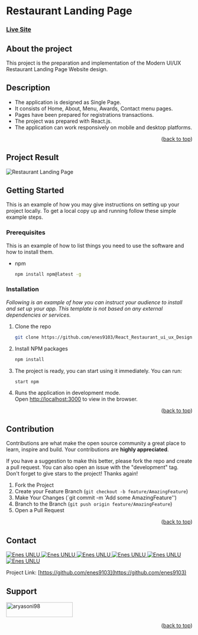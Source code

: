 # Restaurant Landing Page
### [Live Site](https://react-restaurant-ui-ux-design.vercel.app/)

## About the project
This project is the preparation and implementation of the Modern UI/UX Restaurant Landing Page Website design.

<!-- DESCRIPTION -->
## Description
- The application is designed as Single Page.
- It consists of Home, About, Menu, Awards, Contact menu pages.
- Pages have been prepared for registrations transactions.
- The project was prepared with React.js.
- The application can work responsively on mobile and desktop platforms.

<p align="right">(<a href="#top">back to top</a>)</p>

<!-- PROJECT RESULTS -->
## Project Result
![Restaurant Landing Page](https://i.ibb.co/5jxBKpw/image.png)

<!-- GETTING STARTED -->
## Getting Started

This is an example of how you may give instructions on setting up your project locally.
To get a local copy up and running follow these simple example steps.

### Prerequisites

This is an example of how to list things you need to use the software and how to install them.
* npm
  ```sh
  npm install npm@latest -g
  ```


### Installation

_Following is an example of how you can instruct your audience to install and set up your app. This template is not based on any external dependencies or services._
1. Clone the repo
   ```sh
   git clone https://github.com/enes9103/React_Restaurant_ui_ux_Design
   ```
2. Install NPM packages
   ```sh
   npm install
   ```

3. The project is ready, you can start using it immediately.
    You can run:

    `start npm`

4. Runs the application in development mode.\
    Open [http://localhost:3000](http://localhost:3000) to view in the browser.

<p align="right">(<a href="#top">back to top</a>)</p>

<!-- CONTRIBUTING -->
## Contribution

Contributions are what make the open source community a great place to learn, inspire and build. Your contributions are **highly appreciated**.

If you have a suggestion to make this better, please fork the repo and create a pull request. You can also open an issue with the "development" tag.
Don't forget to give stars to the project! Thanks again!

1. Fork the Project
2. Create your Feature Branch (`git checkout -b feature/AmazingFeature`)
3. Make Your Changes (`git commit -m 'Add some AmazingFeature'')
4. Branch to the Branch (`git push origin feature/AmazingFeature`)
5. Open a Pull Request

<p align="right">(<a href="#top">back to top</a>)</p>

<!-- CONTACT -->
## Contact

<a href="https://my-portfolio-page-resume.herokuapp.com/">
<img border="0" alt="Enes UNLU" src="https://img.icons8.com/external-itim2101-lineal-color-itim2101/40/000000/external-resume-business-recruitment-itim2101- lineal-color-itim2101.png"/>
</a>

<a href="https://www.linkedin.com/in/enesunlu/">
<img border="0" alt="Enes UNLU" src="https://img.icons8.com/doodle/40/000000/linkedin--v2.png"/>
</a>

<a href="https://twitter.com/Enes9103">
<img border="0" alt="Enes UNLU" src="https://img.icons8.com/nolan/40/twitter.png"/>
</a>

<a href="https://www.instagram.com/enesunlu0303/">
<img border="0" alt="Enes UNLU" src="https://img.icons8.com/doodle/38/000000/instagram--v1.png"/>
</a>

<a href="https://t.me/Enes9103">
<img border="0" alt="Enes UNLU" src="https://img.icons8.com/doodle/40/000000/telegram-app.png"/>
</a>

<a href="mailto:enes9103@gmail.com">
<img border="0" alt="Enes UNLU" src="https://img.icons8.com/doodle/38/000000/gmail-new.png"/>
</a>

Project Link: [https://github.com/enes9103](https://github.com/enes9103)
</p>

<!-- SUPPORT -->
## Support

<p><a href="https://www.buymeacoffee.com/enes9103"> <img src="https://cdn.buymeacoffee.com/buttons/v2/default-yellow.png" height="40 " width="180" alt="aryasoni98" /></a>

 <p align="right">(<a href="#top">back to top</a>)</p>
